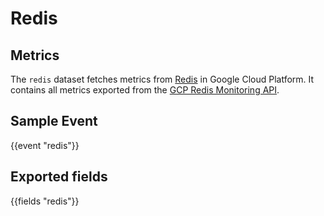 # Redis

## Metrics

The `redis` dataset fetches metrics from [Redis](https://cloud.google.com/memorystore/) in Google Cloud Platform. It contains all metrics exported from the [GCP Redis Monitoring API](https://cloud.google.com/monitoring/api/metrics_gcp#gcp-redis).

## Sample Event
    
{{event "redis"}}

## Exported fields

{{fields "redis"}}